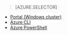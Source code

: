 > [AZURE.SELECTOR]
- [Portal (Windows cluster)](/documentation/articles/hdinsight-administer-use-management-portal)
- [Azure CLI](/documentation/articles/hdinsight-administer-use-command-line)
- [Azure PowerShell](/documentation/articles/hdinsight-administer-use-powershell)
